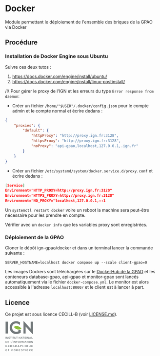 # Docker

Module permettant le déploiement de l'ensemble des briques de la GPAO via Docker

## Procédure

### Installation de Docker Engine sous Ubuntu

Suivre ces deux tutos :

1. https://docs.docker.com/engine/install/ubuntu/
2. https://docs.docker.com/engine/install/linux-postinstall/

/!\ Pour gérer le proxy de l'IGN et les erreurs du type `Error response from daemon`:

* Créer un fichier `/home/"$USER"/.docker/config.json` pour le compte admin et le compte normal et écrire dedans :
``` json
{
    "proxies": {
        "default": {
            "httpProxy": "http://proxy.ign.fr:3128",
            "httpsProxy": "http://proxy.ign.fr:3128",
            "noProxy": "api-gpao,localhost,127.0.0.1,.ign.fr"
        }
    }
}
```

* Créer un fichier   `/etc/systemd/system/docker.service.d/proxy.conf` et écrire dedans :
``` json
[Service]
Environment="HTTP_PROXY=http://proxy.ign.fr:3128"
Environment="HTTPS_PROXY=http://proxy.ign.fr:3128"
Environment="NO_PROXY="localhost,127.0.0.1,::1
```

Un `systemctl restart docker` voire  un reboot la machine sera peut-être nécessaire pour les prendre en compte.

Vérifier avec un `docker info` que les variables proxy sont enregistrées.

### Déploiement de la GPAO

Cloner le dépôt ign-gpao/docker et dans un terminal lancer la commande suivante :
``` shell
SERVER_HOSTNAME=localhost docker compose up --scale client-gpao=0
```

Les images Dockers sont téléchargées sur le [DockerHub de la GPAO](https://hub.docker.com/u/gpao) et les conteneurs database-gpao, api-gpao et monitor-gpao sont lancés automatiquement via le fichier `docker-compose.yml`. Le monitor est alors accessible à l'adresse `localhost:8000/` et le client est à lancer à part.

## Licence

Ce projet est sous licence CECILL-B (voir [LICENSE.md](https://github.com/ign-gpao/.github/blob/main/LICENSE.md)).

[![IGN](https://github.com/ign-gpao/.github/blob/main/images/logo_ign.png)](https://www.ign.fr)
